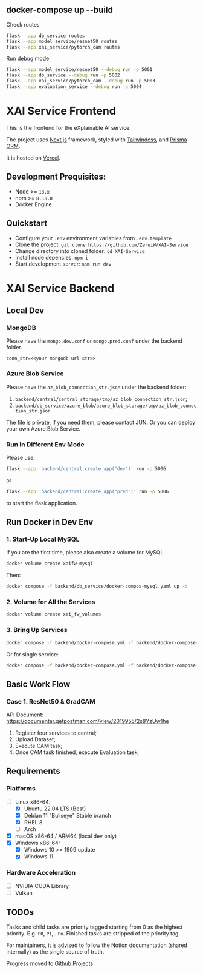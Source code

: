 ## docker-compose up --build

Check routes

```bash
flask --app db_service routes
flask --app model_service/resnet50 routes
flask --app xai_service/pytorch_cam routes

```

Run debug mode

```bash
flask --app model_service/resnet50 --debug run -p 5001
flask --app db_service --debug run -p 5002
flask --app xai_service/pytorch_cam --debug run -p 5003
flask --app evaluation_service --debug run -p 5004
```

# XAI Service Frontend

This is the frontend for the eXplainable AI service.

The project uses [Next.js](https://nextjs.org) framework, styled with [Tailwindcss](https://tailwindcss.com), and [Prisma ORM](https://prisma.io).

It is hosted on [Vercel](https://vercel.com).

## Development Prequisites:

-   Node >= `18.x`
-   npm >= `8.18.0`
-   Docker Engine

## Quickstart

-   Configure your `.env` environment variables from `.env.template`
-   Clone the project: `git clone https://github.com/ZeruiW/XAI-Service`
-   Change directory into cloned folder: `cd XAI-Service`
-   Install node depencies: `npm i`
-   Start development server: `npm run dev`

# XAI Service Backend

## Local Dev

### MongoDB

Please have the `mongo.dev.conf` or `mongo.pred.conf` under the backend folder.

``` properties
conn_str=<<your mongodb url str>>
```



### Azure Blob Service

Please have the `az_blob_connection_str.json`  under the backend folder:

1. `backend/central/central_storage/tmp/az_blob_connection_str.json`;
2. `backend/db_service/azure_blob/azure_blob_storage/tmp/az_blob_connection_str.json`

The file is private, if you need them, please contact JUN. Or you can deploy your own Azure Blob Service.

### Run In Different Env Mode

Please use:

``` bash
flask --app 'backend/central:create_app("dev")' run -p 5006
```

or 

``` bash
flask --app 'backend/central:create_app("pred")' run -p 5006
```

to start the flask application.



## Run Docker in Dev Env

### 1. Start-Up Local MySQL

If you are the first time, please also create a volume for MySQL.

``` bash
docker volume create xaifw-mysql
```

Then:

``` bash
docker compose -f backend/db_service/docker-compos-mysql.yaml up -d
```

### 2. Volume for All the Services

``` bash
docker volume create xai_fw_volumes
```

### 3. Bring Up Services

```bash
docker compose -f backend/docker-compose.yml -f backend/docker-compose-dev.yml up --build
```

Or for single service:

```bash
docker compose -f backend/docker-compose.yml -f backend/docker-compose-dev.yml up [service_name] --build
```



## Basic Work Flow

### Case 1. ResNet50 & GradCAM

API Document: https://documenter.getpostman.com/view/2019955/2s8YzUw1he

1. Register four services to central;
2. Upload Dataset;
3. Execute CAM task;
4. Once CAM task finished, execute Evaluation task;





## Requirements

### Platforms

-   [ ] Linux x86-64:
    -   [x] Ubuntu 22.04 LTS (Best)
    -   [x] Debian 11 "Bullseye" Stable branch
    -   [x] RHEL 8
    -   [ ] Arch
-   [x] macOS x86-64 / ARM64 (local dev only)
-   [x] Windows x86-64:
    -   [x] Windows 10 >= 1909 update
    -   [x] Windows 11

### Hardware Acceleration

-   [ ] NVIDIA CUDA Library
-   [ ] Vulkan

## TODOs

Tasks and child tasks are priority tagged starting from 0 as the highest priority. E.g. `P0`, `P1`,...`Pn`. Finished tasks are stripped of the priority tag.

For maintainers, it is advised to follow the Notion documentation (shared internally) as the single source of truth.

Progress moved to [Github Projects](https://github.com/users/ZeruiW/projects/4)
